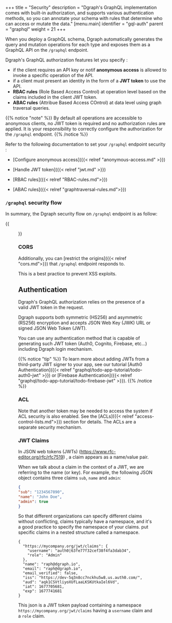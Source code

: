 +++
title = "Security"
description = "Dgraph's GraphQL implementation comes with built-in authorization, and supports various authentication methods, so you can annotate your schema with rules that determine who can access or mutate the data."
[menu.main]
  identifier = "gql-auth"
  parent = "graphql"
  weight = 21
+++

When you deploy a GraphQL schema, Dgraph automatically generates the query and mutation operations for each type and exposes them as a GraphQL API on the ``/graphql`` endpoint.


Dgraph's GraphQL authorization features let you specify : 
- if the client requires an API key or notif **anonymous access** is allowed to invoke a specific operation of the API.
- if a client must present an identity in the form of a **JWT token** to use the API.
- **RBAC rules** (Role Based Access Control) at operation level based on the claims included in the client JWT token.
- **ABAC rules** (Attribue Based Access COntrol) at data level using graph traversal queries.


{{% notice "note" %}}
By default all operations are accessible to anonymous clients, no JWT token is required and no authorization rules are applied.
It is your responsibility to correctly configure the authorization for the ``/graphql`` endpoint.
{{% /notice %}}

Refer to the following documentation to set your ``/graphql`` endpoint security :
- [Configure anonymous access]({{< relref "anonymous-access.md" >}})

- [Handle JWT token]({{< relref "jwt.md" >}})

- [RBAC rules]({{< relref "RBAC-rules.md">}})

- [ABAC rules]({{< relref "graphtraversal-rules.md">}})

### ``/graphql`` security flow
In summary, the Dgraph security flow on ``/graphql`` endpoint is as follow:

{{<figure class="medium image" src="/images/graphql/RBAC.jpeg" title="graphql endpoint security" alt="graphql endpoint security">}}

### CORS
Additionally, you can [restrict the origins]({{< relref "cors.md">}}) that ``/graphql`` endpoint responds to.

This is a best practice to prevent XSS exploits.

## Authentication

Dgraph's GraphQL authorization relies on the presence of a valid JWT token in the request. 

Dgraph supports both symmetric (HS256) and asymmetric (RS256) encryption and accepts JSON Web Key (JWK) URL or signed JSON Web Token (JWT).

You can use any authentication method that is capable of generating such JWT token (Auth0, Cognito, Firebase, etc...) including Dgraph login mechanism.


{{% notice "tip" %}}
To learn more about adding JWTs from a third-party JWT signer to your app, see our tutorial 
[Auth0 Authentication]({{< relref "graphql/todo-app-tutorial/todo-auth0-jwt" >}}) or [Firebase Authentication]({{< relref "graphql/todo-app-tutorial/todo-firebase-jwt" >}}). {{% /notice %}}

### ACL
Note that another token may be needed to access the system if ACL security is also enabled. See the [ACLs]({{< relref "access-control-lists.md">}}) section for details. The ACLs are a separate security mechanism.

### JWT Claims

In JSON web tokens (JWTs) (https://www.rfc-editor.org/rfc/rfc7519) , a claim appears as a name/value pair.

When we talk about a claim in the context of a JWT, we are referring to the name (or key). For example, the following JSON object contains three claims ``sub``, ``name`` and ``admin``:
```json
{ 
"sub": "1234567890", 
"name": "John Doe", 
"admin": true 
} 
```

So that different organizations can specify different claims without conflicting, claims typically have a namespace, and it's a good practice to specify the namespace of your claims. put specific claims in a nested structure called a namespace.
```
{
  "https://mycompany.org/jwt/claims": {
    "username": "auth0|63fe77f32cef38f4fa3dab34",
    "role": "Admin"
  },
  "name": "raph@dgraph.io",
  "email": "raph@dgraph.io",
  "email_verified": false,
  "iss": "https://dev-5q3n8cc7nckhu5w8.us.auth0.com/",
  "aud": "aqk1CSVtliyoXUfLaaLKSKUtkaIel6Vd",
  "iat": 1677705681,
  "exp": 1677741681
}
```
This json is a JWT token payload containing a namespace  ``https://mycompany.org/jwt/claims`` having a ``username`` claim and a ``role`` claim.

<style>
  ul.contents {
    display: none;
  }
</style>